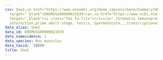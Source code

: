 ```yaml
---
csv: Snw1,<a href="https://www.ensembl.org/Homo_sapiens/Gene/Summary?db=core;g=ENSMUSG00000021039"
  target="_blank">ENSMUSG00000021039</a>,<a href="https://www.ncbi.nlm.nih.gov/pubmed/25450459"
  target="_blank"><i class="fas fa-file"></i></a>",chromatin immunoprecipitation assay,direct
  interaction,prime adult stage, testis, Spermatocyte,,,transcriptional regulation,
data_alias: Snw1
data_id: ENSMUSG00000021039
data_numevidence: 1
data_species: Mus musculus
data_taxid: '10090'
title: Snw1
---
```


